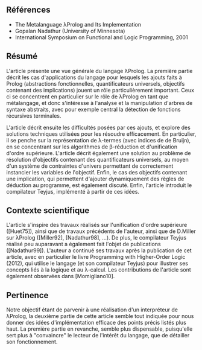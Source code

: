 ## Références

* The Metalanguage λProlog and Its Implementation
* Gopalan Nadathur (University of Minnesota)
* International Symposium on Functional and Logic Programming, 2001

## Résumé

L'article présente une vue générale du langage λProlog. La première partie décrit les cas d'applications du langage pour lesquels les ajouts faits à Prolog (abstractions fonctionnelles, quantificateurs universels, objectifs contenant des implications) jouent un rôle particulièrement important. Ceux ci se concentrent en particulier sur le rôle de λProlog en tant que métalangage, et donc s'intéresse à l'analyse et la manipulation d'arbres de syntaxe abstraits, avec pour exemple central la détection de fonctions récursives terminales.

L'article décrit ensuite les difficultés posées par ces ajouts, et explore des solutions techniques utilisées pour les résoudre efficacement. En particulier, il se penche sur la représentation de λ-termes (avec indices de de Bruijn), en se concentrant sur les algorithmes de β-réduction et d'unification d'ordre supérieure.
L'article décrit également une solution au problème de résolution d'objectifs contenant des quantificateurs universels, au moyen d'un système de contraintes d'univers permettant de correctement instancier les variables de l'objectif. Enfin, le cas des objectifs contenant une implication, qui permettent d'ajouter dynamiquement des règles de déduction au programme, est également discuté.
Enfin, l'article introduit le compilateur Teyjus, implémenté à partir de ces idées.

## Contexte scientifique

L'article s'inspire des travaux réalisés sur l'unification d'ordre supérieure ([Huet75]), ainsi que de travaux précédents de l'auteur, ainsi que de D.Miller sur λProlog ([Miller92], [Nadathur98], ...). De plus, le compilateur Teyjus réalisé peu auparavant a également fait l'objet de publications ([Nadathur99]).
L'auteur a continué ses travaux après la publication de cet article, avec en particulier le livre Programming with Higher-Order Logic (2012), qui utilise le langage (et son compilateur Teyjus) pour illustrer ses concepts liés à la logique et au λ-calcul. Les contributions de l'article sont également observées dans [Momigliano10].

## Pertinence

Notre objectif étant de parvenir à une réalisation d'un interpréteur de λProlog, la deuxième partie de cette article semble tout indiquée pour nous donner des idées d'implémentation efficace des points précis listés plus haut. La première partie en revanche, semble plus dispensable, puisqu'elle sert plus à "convaincre" le lecteur de l'intérêt du langage, que de détailler son fonctionnement.
